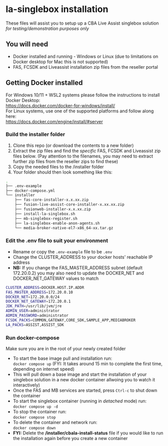 # la-singlebox installation

These files will assist you to setup up a CBA Live Assist singlebox solution *for testing/demonstration purposes only*

## You will need

- Docker installed and running - Windows or Linux (due to limitations on Docker desktop for Mac this is not supported)
- FAS, FCSDK and Liveassist installation zip files from the reseller portal

## Getting Docker installed

For Windows 10/11 + WSL2 systems please follow the instructions to install Docker Desktop:  
<https://docs.docker.com/docker-for-windows/install/>  
For Linux systems, use one of the supported platforms and follow along here:  
<https://docs.docker.com/engine/install/#server>

### Build the installer folder

1. Clone this repo (or download the contents to a new folder)
2. Extract the zip files and find the *specific* FAS, FCSDK and Liveassist zip files below. (Pay attention to the filenames, you may need to extract further zip files from the reseller zips to find these)
3. Copy the needed files to the /installer folder
4. Your folder should then look something like this:

```bash
.
├── .env-example
├── docker-compose.yml
└── installer
    ├── fas-core-installer-x.x.xx.zip
    ├── fusion-live-assist-core-installer-x.xx.xx.zip
    ├── fusionweb-installer-x.x.xx.zip
    ├── install-la-singlebox.sh
    ├── mb-singlebox-register.sh
    ├── la-singlebox-enable-anon-agents.sh
    └── media-broker-native-el7-x86_64-xx.tar.gz
```

### Edit the **.env** file to suit your environment

- Rename or copy the `.env-example` file to be `.env`
- Change the CLUSTER_ADDRESS to your docker hosts' reachable IP address
- **NB:** If you change the FAS_MASTER_ADDRESS subnet (default 172.20.0.2) you may also need to update the DOCKER_NET and DOCKER_NET_GATEWAY values to match

```bash
CLUSTER_ADDRESS=DOCKER.HOST.IP.ADDR
FAS_MASTER_ADDRESS=172.20.0.10
DOCKER_NET=172.20.0.0/24   
DOCKER_NET_GATEWAY=172.20.0.1
JDK_PATH=/usr/lib/jvm/jre
ADMIN_USER=administrator
ADMIN_PASSWORD=administrator
FCSDK_PACKS=COMMON,GATEWAY,CORE_SDK,SAMPLE_APP,MEDIABROKER
LA_PACKS=ASSIST,ASSIST_SDK
```

### Run docker-compose

Make sure you are in the root of your newly created folder

- To start the base image pull and installation run:  
`docker compose up` (FYI: It takes around 15 min to complete the first time, depending on internet speed)
- This will pull down a base image and start the installation of your singlebox solution in a new docker container allwoing you to watch it interactively)
- Once the FAS and MB services are started, press `Ctrl-c` to shut down the container
- To start the singlebox container (running in *detached* mode) run:  
`docker compose up -d`
- To stop the container run:  
`docker compose stop`
- To delete the container and network run:  
`docker compose down`
- **FYI:** Delete the **/installer/cbala-install-status** file if you would like to run the installation again before you create a new container
